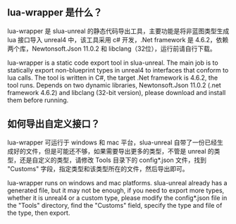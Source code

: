 ## lua-wrapper 是什么？

lua-wrapper 是 slua-unreal 的静态代码导出工具，主要功能是将非蓝图类型生成 lua 接口导入 unreal4 中，该工具采用 c# 开发，.Net framework 是 4.6.2，依赖两个库，Newtonsoft.Json 11.0.2 和 libclang（32位），运行前请自行下载。

lua-wrapper is a static code export tool in slua-unreal. The main job is to statically export non-blueprint types in unreal4 to interfaces that conform to lua calls. The tool is written in C#, the target .Net framework is 4.6.2, the tool runs. Depends on two dynamic libraries, Newtonsoft.Json 11.0.2 (.net framework 4.6.2) and libclang (32-bit version), please download and install them before running.

## 如何导出自定义接口？

lua-wrapper 可运行于 windows 和 mac 平台，slua-unreal 自带了一份已经生成好的文件，但是可能还不够，如果需要导出更多的类型，不管是 unreal 的类型，还是自定义的类型，请修改 Tools 目录下的 config*.json 文件，找到 "Customs" 字段，指定类型和该类型所在的文件，然后导出即可。

lua-wrapper runs on windows and mac platforms. slua-unreal already has a generated file, but it may not be enough, if you need to export more types, whether it is unreal4 or a custom type, please modify the config*.json file in the "Tools" directory, find the "Customs" field, specify the type and file of the type, then export.